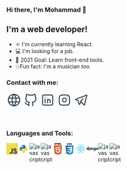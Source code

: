 ### Hi there, I'm Mohammad 👏

## I'm a web developer!
- ⚛ I'm currently learning React.
- 💻 I'm looking for a job.
- 🥇 2021 Goal: Learn front-end tools.
- 💥Fun fact: I'm a musician too.

### Contact with me:

[<svg xmlns="http://www.w3.org/2000/svg" class="icon icon-tabler icon-tabler-world" width="40" height="40" viewBox="0 0 24 24" stroke-width="1.5" stroke="#2c3e50" fill="none" stroke-linecap="round" stroke-linejoin="round">
  <path stroke="none" d="M0 0h24v24H0z" fill="none"/>
  <circle cx="12" cy="12" r="9" />
  <line x1="3.6" y1="9" x2="20.4" y2="9" />
  <line x1="3.6" y1="15" x2="20.4" y2="15" />
  <path d="M11.5 3a17 17 0 0 0 0 18" />
  <path d="M12.5 3a17 17 0 0 1 0 18" />
</svg>][website]
[<svg xmlns="http://www.w3.org/2000/svg" class="icon icon-tabler icon-tabler-brand-github" width="40" height="40" viewBox="0 0 24 24" stroke-width="1.5" stroke="#2c3e50" fill="none" stroke-linecap="round" stroke-linejoin="round">
  <path stroke="none" d="M0 0h24v24H0z" fill="none"/>
  <path d="M9 19c-4.3 1.4 -4.3 -2.5 -6 -3m12 5v-3.5c0 -1 .1 -1.4 -.5 -2c2.8 -.3 5.5 -1.4 5.5 -6a4.6 4.6 0 0 0 -1.3 -3.2a4.2 4.2 0 0 0 -.1 -3.2s-1.1 -.3 -3.5 1.3a12.3 12.3 0 0 0 -6.2 0c-2.4 -1.6 -3.5 -1.3 -3.5 -1.3a4.2 4.2 0 0 0 -.1 3.2a4.6 4.6 0 0 0 -1.3 3.2c0 4.6 2.7 5.7 5.5 6c-.6 .6 -.6 1.2 -.5 2v3.5" />
</svg>][github]
[<svg xmlns="http://www.w3.org/2000/svg" class="icon icon-tabler icon-tabler-brand-linkedin" width="40" height="40" viewBox="0 0 24 24" stroke-width="1.5" stroke="#2c3e50" fill="none" stroke-linecap="round" stroke-linejoin="round">
  <path stroke="none" d="M0 0h24v24H0z" fill="none"/>
  <rect x="4" y="4" width="16" height="16" rx="2" />
  <line x1="8" y1="11" x2="8" y2="16" />
  <line x1="8" y1="8" x2="8" y2="8.01" />
  <line x1="12" y1="16" x2="12" y2="11" />
  <path d="M16 16v-3a2 2 0 0 0 -4 0" />
</svg>][linkedin]
[<svg xmlns="http://www.w3.org/2000/svg" class="icon icon-tabler icon-tabler-brand-instagram" width="40" height="40" viewBox="0 0 24 24" stroke-width="1.5" stroke="#2c3e50" fill="none" stroke-linecap="round" stroke-linejoin="round">
  <path stroke="none" d="M0 0h24v24H0z" fill="none"/>
  <rect x="4" y="4" width="16" height="16" rx="4" />
  <circle cx="12" cy="12" r="3" />
  <line x1="16.5" y1="7.5" x2="16.5" y2="7.501" />
</svg>][instagram]
[<svg xmlns="http://www.w3.org/2000/svg" class="icon icon-tabler icon-tabler-brand-telegram" width="40" height="40" viewBox="0 0 24 24" stroke-width="1.5" stroke="#2c3e50" fill="none" stroke-linecap="round" stroke-linejoin="round">
  <path stroke="none" d="M0 0h24v24H0z" fill="none"/>
  <path d="M15 10l-4 4l6 6l4 -16l-18 7l4 2l2 6l3 -4" />
</svg>][telegram]

<br />

### Languages and Tools:
[<img align="left" alt="javascript" width="30" src="https://raw.githubusercontent.com/github/explore/80688e429a7d4ef2fca1e82350fe8e3517d3494d/topics/javascript/javascript.png">][javascriprtwebsite]

[<img align="left" alt="javascript" width="30" src="https://raw.githubusercontent.com/github/explore/80688e429a7d4ef2fca1e82350fe8e3517d3494d/topics/python/python.png">][pythonwebsite]
[<img align="left" alt="javascript" width="30" src="https://raw.githubusercontent.com/jmnote/z-icons/master/svg/c.svg">][Cwebsite]
[<img align="left" alt="javascript" width="30" src="https://raw.githubusercontent.com/jmnote/z-icons/master/svg/cpp.svg">][C++website]
[<img align="left" alt="javascript" width="30" src="https://raw.githubusercontent.com/github/explore/80688e429a7d4ef2fca1e82350fe8e3517d3494d/topics/html/html.png">][htmlwebsite]
[<img align="left" alt="javascript" width="30" src="https://raw.githubusercontent.com/github/explore/80688e429a7d4ef2fca1e82350fe8e3517d3494d/topics/css/css.png">][csswebsite]
[<img align="left" alt="javascript" width="30" src="https://raw.githubusercontent.com/github/explore/80688e429a7d4ef2fca1e82350fe8e3517d3494d/topics/react/react.png">][reactwebsite]
[<img align="left" alt="javascript" width="30" src="https://raw.githubusercontent.com/github/explore/80688e429a7d4ef2fca1e82350fe8e3517d3494d/topics/django/django.png">][djangowebsite]
[<img align="left" alt="javascript" width="30" src="https://raw.githubusercontent.com/jmnote/z-icons/master/svg/bootstrap.svg">][bootstrapwebsite]
[<img align="left" alt="javascript" width="30" src="https://tailwindcss.com/_next/static/media/twitter-square.daf77586b35e90319725e742f6e069f9.jpg">][tailwindwebsite]




[website]: https://amini-nasab.vercel.app/about
[github]: https://github.com/mohammad31415
[linkedin]: https://linkedin.com/in/mohammad-amini-nasab-093ab418a
[instagram]: https://www.instagram.com/mohammad3_1415/
[telegram]: https://t.me/mohammad_amini_nasab
[javascriprtwebsite]: https://www.javascript.com/
[pythonwebsite]: https://www.python.org/
[Cwebsite]: http://www.cplusplus.org/
[C++website]: http://www.cplusplus.org/
[htmlwebsite]: https://html.com/
[csswebsite]: https://html.com/
[reactwebsite]: https://reactjs.org/
[djangowebsite]: https://www.djangoproject.com/
[bootstrapwebsite]: https://getbootstrap.com/
[tailwindwebsite]: https://tailwindcss.com/
